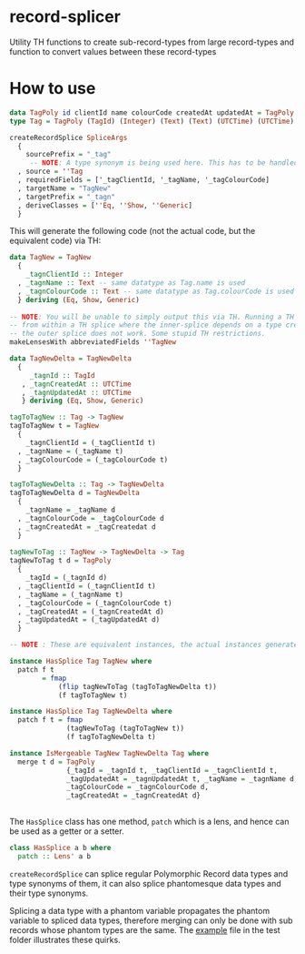 # record-splicer
Utility TH functions to create sub-record-types from large record-types and function to convert values between these record-types

# How to use

```Haskell
data TagPoly id clientId name colourCode createdAt updatedAt = TagPoly {_tagId :: id, _tagClientId :: clientId, _tagName :: name, _tagColourCode :: colourCode, _tagCreatedAt :: createdAt, _tagUpdatedAt :: updatedAt} deriving (Eq, Show, Generic)
type Tag = TagPoly (TagId) (Integer) (Text) (Text) (UTCTime) (UTCTime)

createRecordSplice SpliceArgs
  {
    sourcePrefix = "_tag"
     -- NOTE: A type synonym is being used here. This has to be handled properly in the TH code
  , source = ''Tag
  , requiredFields = ['_tagClientId, '_tagName, '_tagColourCode]
  , targetName = "TagNew"
  , targetPrefix = "_tagn"
  , deriveClasses = [''Eq, ''Show, ''Generic]
  }
```

This will generate the following code (not the actual code, but the equivalent code) via TH:

```Haskell
data TagNew = TagNew
  {
    _tagnClientId :: Integer
  , _tagnName :: Text -- same datatype as Tag.name is used
  , _tagnColourCode :: Text -- same datatype as Tag.colourCode is used
  } deriving (Eq, Show, Generic)
  
-- NOTE: You will be unable to simply output this via TH. Running a TH splice 
-- from within a TH splice where the inner-splice depends on a type created by
-- the outer splice does not work. Some stupid TH restrictions.
makeLensesWith abbreviatedFields ''TagNew

data TagNewDelta = TagNewDelta
  {
     _tagnId :: TagId
   , _tagnCreatedAt :: UTCTime
   , _tagnUpdatedAt :: UTCTime
   } deriving (Eq, Show, Generic)

tagToTagNew :: Tag -> TagNew
tagToTagNew t = TagNew
  {
    _tagnClientId = (_tagClientId t)
  , _tagnName = (_tagName t)
  , _tagColourCode = (_tagColourCode t)
  }

tagToTagNewDelta :: Tag -> TagNewDelta
tagToTagNewDelta d = TagNewDelta
  {
    _tagnName = _tagName d
  , _tagnColourCode = _tagColourCode d
  , _tagnCreatedAt = _tagCreatedat d
  }
  
tagNewToTag :: TagNew -> TagNewDelta -> Tag
tagNewToTag t d = TagPoly
  {
    _tagId = (_tagnId d)
  , _tagClientId = (_tagnClientId t)
  , _tagName = (_tagnName t)
  , _tagColourCode = (_tagnColourCode t)
  , _tagCreatedAt = (_tagnCreatedAt d)
  , _tagUpdatedAt = (_tagUpdatedAt d)
  }

-- NOTE : These are equivalent instances, the actual instances generated do not use the above functions.

instance HasSplice Tag TagNew where
  patch f t
        = fmap
            (flip tagNewToTag (tagToTagNewDelta t))
            (f tagToTagNew t)

instance HasSplice Tag TagNewDelta where
  patch f t = fmap
              (tagNewToTag (tagToTagNew t))
              (f tagToTagNewDelta t)

instance IsMergeable TagNew TagNewDelta Tag where
  merge t d = TagPoly
              {_tagId = _tagnId t, _tagClientId = _tagnClientId t,
              _tagUpdatedAt = _tagnUpdatedAt t, _tagName = _tagnName d,
              _tagColourCode = _tagnColourCode d,
              _tagCreatedAt = _tagnCreatedAt d}
 
```

The `HasSplice` class has one method, `patch` which is a lens, and hence can be used as a getter or a setter.

```Haskell
class HasSplice a b where
  patch :: Lens' a b
```

`createRecordSplice` can splice regular Polymorphic Record data types and type synonyms of them,
it can also splice phantomesque data types and their type synonyms.

Splicing a data type with a phantom variable propagates the phantom variable to spliced data
types, therefore merging can only be done with sub records whose phantom types are the same.
The [example](https://github.com/vacationlabs/record-splicer/blob/master/test/Example.hs) file in the test folder illustrates these quirks.